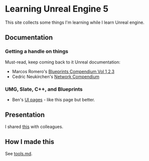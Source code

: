 # Learning Unreal Engine 5

This site collects some things I'm learning while I learn Unreal engine.

## Documentation

### Getting a handle on things

Must-read, keep coming back to it Unreal documentation:

* Marcos Romero's [Blueprints Compendium Vol 1,2,3](https://romeroblueprints.blogspot.com/p/table-of-contents.html)
* Cedric Neukirchen's [Network Compendium](https://cedric-neukirchen.net/)

### UMG, Slate, C++, and Blueprints

* Ben's [UI pages](https://benui.ca/unreal/ui-cpp-basics/) - like this page but better.

## Presentation

I shared [this](things_im_learning_learning_unreal.html) with colleagues.

## How I made this

See [tools.md](tools.md).

